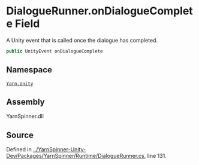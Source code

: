 # DialogueRunner.onDialogueComplete Field

A Unity event that is called once the dialogue has completed.


```csharp
public UnityEvent onDialogueComplete
```



## Namespace
[`Yarn.Unity`](/api/csharp/yarn.unity/README.md)

## Assembly
YarnSpinner.dll

## Source
Defined in [../YarnSpinner-Unity-Dev/Packages/YarnSpinner/Runtime/DialogueRunner.cs](https://github.com/YarnSpinnerTool/YarnSpinner-Unity//blob/develop/Runtime/DialogueRunner.cs#L131), line 131.
